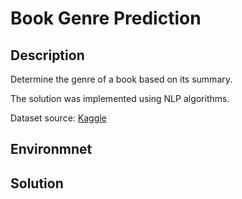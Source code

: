 # Book Genre Prediction

## Description

Determine the genre of a book based on its summary.

The solution was implemented using NLP algorithms.

Dataset source: [Kaggle](https://www.kaggle.com/datasets/athu1105/book-genre-prediction/data)

## Environmnet

## Solution
